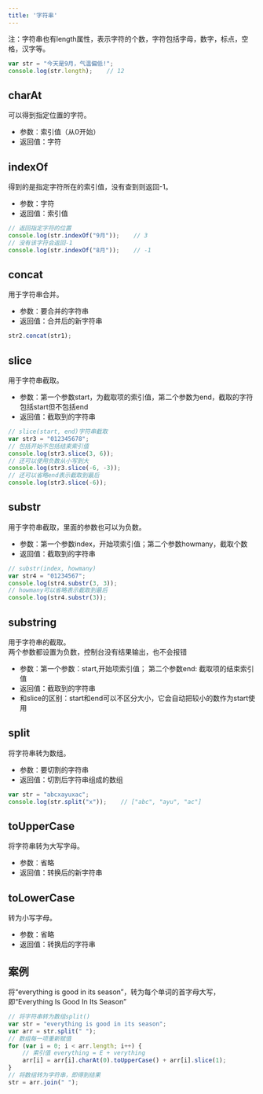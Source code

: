 ```yaml
---
title: '字符串'
---
```


注：字符串也有length属性，表示字符的个数，字符包括字母，数字，标点，空格，汉字等。
```js
var str = "今天是9月，气温偏低!";
console.log(str.length);    // 12
```

## charAt
可以得到指定位置的字符。<br>
- 参数：索引值（从0开始）
- 返回值：字符

## indexOf
得到的是指定字符所在的索引值，没有查到则返回-1。<br>
- 参数：字符
- 返回值：索引值

```js
// 返回指定字符的位置
console.log(str.indexOf("9月"));    // 3
// 没有该字符会返回-1
console.log(str.indexOf("8月"));    // -1
```

## concat
用于字符串合并。<br>
- 参数：要合并的字符串
- 返回值：合并后的新字符串

```js
str2.concat(str1);
```

## slice
用于字符串截取。<br>
- 参数：第一个参数start，为截取项的索引值，第二个参数为end，截取的字符包括start但不包括end
- 返回值：截取到的字符串

```js
// slice(start, end)字符串截取
var str3 = "012345678";
// 包括开始不包括结束索引值
console.log(str3.slice(3, 6));
// 还可以使用负数从小写到大
console.log(str3.slice(-6, -3));
// 还可以省略end表示截取到最后
console.log(str3.slice(-6));
```

## substr
用于字符串截取，里面的参数也可以为负数。<br>
- 参数：第一个参数index，开始项索引值；第二个参数howmany，截取个数
- 返回值：截取到的字符串

```js
// substr(index, howmany)
var str4 = "01234567";
console.log(str4.substr(3, 3));
// howmany可以省略表示截取到最后
console.log(str4.substr(3));
```

## substring
用于字符串的截取。<br>
两个参数都设置为负数，控制台没有结果输出，也不会报错 <br>
- 参数：第一个参数：start,开始项索引值； 第二个参数end: 截取项的结束索引值
- 返回值：截取到的字符串
- 和slice的区别：start和end可以不区分大小，它会自动把较小的数作为start使用

## split
将字符串转为数组。<br>
- 参数：要切割的字符串
- 返回值：切割后字符串组成的数组

```js
var str = "abcxayuxac";
console.log(str.split("x"));    // ["abc", "ayu", "ac"]
```

## toUpperCase
将字符串转为大写字母。<br>
- 参数：省略
- 返回值：转换后的新字符串

## toLowerCase
转为小写字母。<br>
- 参数：省略
- 返回值：转换后的字符串

## 案例
将“everything is good in its season”，转为每个单词的首字母大写，即“Everything Is Good In Its Season”
```js
// 将字符串转为数组split()
var str = "everything is good in its season";
var arr = str.split(" ");
// 数组每一项重新赋值
for (var i = 0; i < arr.length; i++) {
    // 索引值 everything = E + verything
    arr[i] = arr[i].charAt(0).toUpperCase() + arr[i].slice(1);
}
// 将数组转为字符串，即得到结果
str = arr.join(" ");
```
